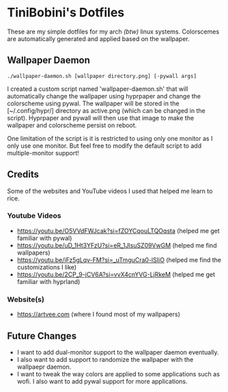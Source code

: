 # TiniBobini's Dotfiles
These are my simple dotfiles for my arch *(btw)* linux systems.
Colorscemes are automatically generated and applied based on the wallpaper.
## Wallpaper Daemon
```
./wallpaper-daemon.sh [wallpaper directory.png] [-pywall args]
```
I created a custom script named 'wallpaper-daemon.sh' that will automatically change the wallpaper using hyprpaper and change the colorscheme using pywal. 
The wallpaper will be stored in the [~/.config/hypr/] directory as active.png (which can be changed in the script). Hyprpaper and pywall will then use that image to make the wallpaper and colorscheme persist on reboot.

One limitation of the script is it is restricted to using only one monitor as I only use one monitor. But feel free to modify the default script to add multiple-monitor support!

## Credits
Some of the websites and YouTube videos I used that helped me learn to rice.
### Youtube Videos
* https://youtu.be/O5VVdFWJcak?si=fZOYCqouLTQOqsta (helped me get familiar with pywal)
* https://youtu.be/uD_1Ht3YFzU?si=eR_1JlsuSZ09VwGM (helped me find wallpapers)
* https://youtu.be/jFz5gLqv-FM?si=_uTmguCra0-lSIiO (helped me find the customizations I like)
* https://youtu.be/2CP_9-jCV6A?si=vvX4cnYVG-LjRkeM (helped me get familiar with hyprland)
### Website(s)
* https://artvee.com (where I found most of my wallpapers)

## Future Changes
* I want to add dual-monitor support to the wallpaper daemon eventually.
* I also want to add support to randomize the wallpaper with the wallpaepr daemon.
* I want to tweak the way colors are applied to some applications such as wofi. I also want to add pywal support for more applications.
